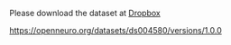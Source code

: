Please download the dataset at [Dropbox](https://www.dropbox.com/scl/fo/hiy8y06koiuf7cwdj747j/ADQeXOnCTIYVmyo9SZWzfwg?rlkey=rtedugtdq4med4oyjeis3qp3m&st=j7i5nhb5&dl=0)


https://openneuro.org/datasets/ds004580/versions/1.0.0
